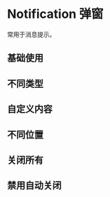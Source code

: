 <script setup>
import GovNotificationBase from "./notification-base.vue"
import GovNotificationType from "./notification-type.vue"
import GovNotificationCustom from "./notification-custom.vue"
import GovNotificationPosition from "./notification-position.vue"
import GovNotificationCloseall from "./notification-closeall.vue"
import GovNotificationNoclose from "./notification-noclose.vue"

</script>

# Notification 弹窗

常用于消息提示。

## 基础使用

<GovNotificationBase />



## 不同类型

<GovNotificationType />


## 自定义内容

<GovNotificationCustom />


## 不同位置

<GovNotificationPosition />


## 关闭所有

<GovNotificationCloseall />


## 禁用自动关闭

<GovNotificationNoclose />
